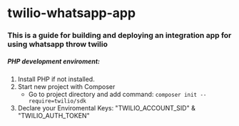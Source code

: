 # twilio-whatsapp-app

### This is a guide for building and deploying an integration app for using whatsapp throw twilio

##### PHP development enviroment:

1. Install PHP if not installed.
2. Start new project with Composer
   - Go to project directory and add command:
     `composer init --require=twilio/sdk`
3. Declare your Enviromental Keys: "TWILIO_ACCOUNT_SID" & "TWILIO_AUTH_TOKEN"

